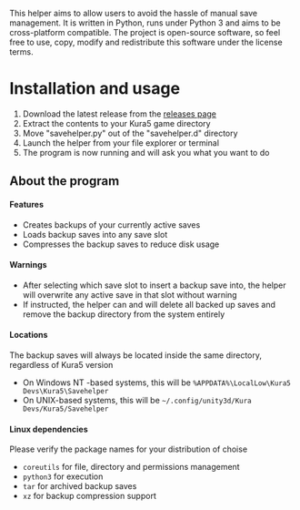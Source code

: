 This helper aims to allow users to avoid the hassle of manual save management. It is written in Python, runs under Python 3 and aims to be cross-platform compatible. The project is open-source software, so feel free to use, copy, modify and redistribute this software under the license terms.

# Installation and usage
1. Download the latest release from the [releases page](https://github.com/EarthlySkies/kura5-savehelper/releases)
2. Extract the contents to your Kura5 game directory
3. Move "savehelper.py" out of the "savehelper.d" directory
4. Launch the helper from your file explorer or terminal
5. The program is now running and will ask you what you want to do

## About the program

#### Features
- Creates backups of your currently active saves
- Loads backup saves into any save slot
- Compresses the backup saves to reduce disk usage

#### Warnings
- After selecting which save slot to insert a backup save into, the helper will overwrite any active save in that slot without warning
- If instructed, the helper can and will delete all backed up saves and remove the backup directory from the system entirely

#### Locations
The backup saves will always be located inside the same directory, regardless of Kura5 version
- On Windows NT -based systems, this will be `%APPDATA%\LocalLow\Kura5 Devs\Kura5\Savehelper`
- On UNIX-based systems, this will be `~/.config/unity3d/Kura Devs/Kura5/Savehelper`

#### Linux dependencies
Please verify the package names for your distribution of choise
- `coreutils` for file, directory and permissions management
- `python3` for execution
- `tar` for archived backup saves
- `xz` for backup compression support

